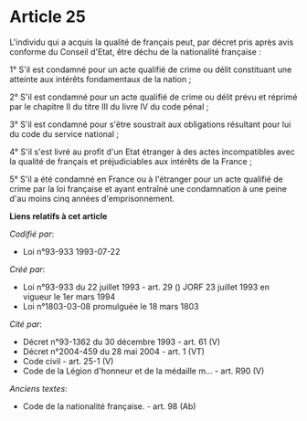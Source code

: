 # Article 25

L'individu qui a acquis la qualité de français peut, par décret pris après avis conforme du Conseil d'Etat, être déchu de la
nationalité française :

1° S'il est condamné pour un acte qualifié de crime ou délit constituant une atteinte aux intérêts fondamentaux de la
nation ;

2° S'il est condamné pour un acte qualifié de crime ou délit prévu et réprimé par le chapitre II du titre III du livre IV du
code pénal ;

3° S'il est condamné pour s'être soustrait aux obligations résultant pour lui du code du service national ;

4° S'il s'est livré au profit d'un Etat étranger à des actes incompatibles avec la qualité de français et préjudiciables aux
intérêts de la France ;

5° S'il a été condamné en France ou à l'étranger pour un acte qualifié de crime par la loi française et ayant entraîné une
condamnation à une peine d'au moins cinq années d'emprisonnement.

**Liens relatifs à cet article**

_Codifié par_:

  - Loi n°93-933 1993-07-22

_Créé par_:

  - Loi n°93-933 du 22 juillet 1993 - art. 29 () JORF 23 juillet 1993 en vigueur le 1er mars 1994
  - Loi n°1803-03-08 promulguée le 18 mars 1803

_Cité par_:

  - Décret n°93-1362 du 30 décembre 1993 - art. 61 (V)
  - Décret n°2004-459 du 28 mai 2004 - art. 1 (VT)
  - Code civil - art. 25-1 (V)
  - Code de la Légion d'honneur et de la médaille m... - art. R90 (V)

_Anciens textes_:

  - Code de la nationalité française. - art. 98 (Ab)
